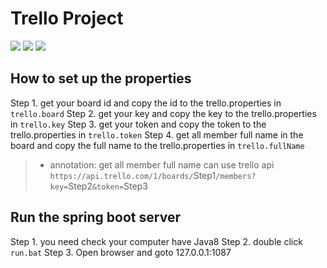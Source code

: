 # **Trello Project**
![](https://img.shields.io/badge/license-THU__AI-blue) ![](https://img.shields.io/badge/JAVA-1.8-red) ![](https://img.shields.io/badge/SpringBoot-2.1.4.RELEASE-green)

## How to set up the properties
Step 1. get your board id and copy the id to the trello.properties in `trello.board`
Step 2. get your key and copy the key to the trello.properties in `trello.key`
Step 3. get your token and copy the token to the trello.properties in `trello.token`
Step 4. get all member full name in the board and copy the full name to the trello.properties in `trello.fullName`
> * annotation: get all member full name can use trello api
> `https://api.trello.com/1/boards/`Step1`/members?key=`Step2`&token=`Step3

## Run the spring boot server
Step 1. you need check your computer have Java8 
Step 2. double click `run.bat` 
Step 3. Open browser and goto 127.0.0.1:1087